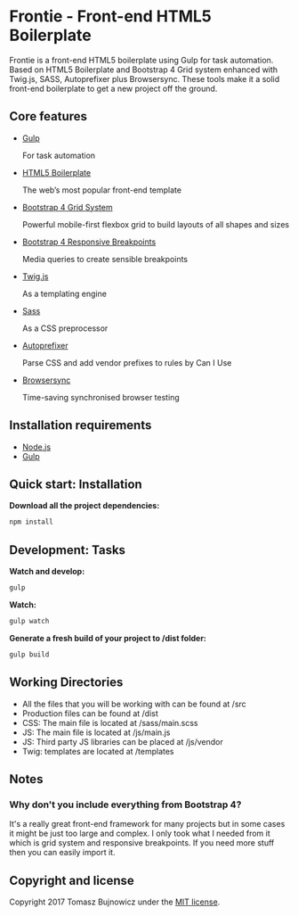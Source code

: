 # Frontie - Front-end HTML5 Boilerplate

Frontie is a front-end HTML5 boilerplate using Gulp for task automation.
Based on HTML5 Boilerplate and Bootstrap 4 Grid system enhanced with Twig.js, SASS, Autoprefixer plus Browsersync.
These tools make it a solid front-end boilerplate to get a new project off the ground.

## Core features

* [Gulp](http://gulpjs.com/)

  For task automation

* [HTML5 Boilerplate](https://html5boilerplate.com/)  

  The web’s most popular front-end template

* [Bootstrap 4 Grid System](http://getbootstrap.com/docs/4.0/layout/grid/)

  Powerful mobile-first flexbox grid to build layouts of all shapes and sizes

* [Bootstrap 4 Responsive Breakpoints](http://getbootstrap.com/docs/4.0/layout/overview/#responsive-breakpoints)

  Media queries to create sensible breakpoints

* [Twig.js](https://github.com/twigjs/twig.js)

  As a templating engine

* [Sass](http://sass-lang.com/)

  As a CSS preprocessor

* [Autoprefixer](https://www.npmjs.org/package/gulp-autoprefixer)

  Parse CSS and add vendor prefixes to rules by Can I Use

* [Browsersync](https://www.browsersync.io/)

  Time-saving synchronised browser testing


## Installation requirements
* [Node.js](https://nodejs.org/)
* [Gulp](http://gulpjs.com/)

## Quick start: Installation
**Download all the project dependencies:**
```sh
npm install
```

## Development: Tasks
**Watch and develop:**
```sh
gulp
```

**Watch:**
```sh
gulp watch
```

**Generate a fresh build of your project to /dist folder:**
```sh
gulp build
```

## Working Directories
* All the files that you will be working with can be found at /src
* Production files can be found at /dist
* CSS: The main file is located at /sass/main.scss
* JS: The main file is located at /js/main.js
* JS: Third party JS libraries can be placed at /js/vendor
* Twig: templates are located at /templates

## Notes

### Why don't you include everything from Bootstrap 4?

It's a really great front-end framework for many projects but in some cases it might be just too large and complex. I only took what I needed from it which is grid system and responsive breakpoints. If you need more stuff then you can easily import it.

## Copyright and license

Copyright 2017 Tomasz Bujnowicz under the [MIT license](http://opensource.org/licenses/MIT).
